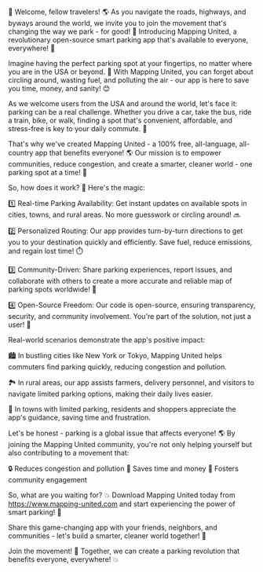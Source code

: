 🚀 Welcome, fellow travelers! 🌎 As you navigate the roads, highways, and byways around the world, we invite you to join the movement that's changing the way we park - for good! 🤩 Introducing Mapping United, a revolutionary open-source smart parking app that's available to everyone, everywhere! 🌟

Imagine having the perfect parking spot at your fingertips, no matter where you are in the USA or beyond. 📍 With Mapping United, you can forget about circling around, wasting fuel, and polluting the air - our app is here to save you time, money, and sanity! 😊

As we welcome users from the USA and around the world, let's face it: parking can be a real challenge. Whether you drive a car, take the bus, ride a train, bike, or walk, finding a spot that's convenient, affordable, and stress-free is key to your daily commute. 📅

That's why we've created Mapping United - a 100% free, all-language, all-country app that benefits everyone! 🌎 Our mission is to empower communities, reduce congestion, and create a smarter, cleaner world - one parking spot at a time! 🌟

So, how does it work? 🤔 Here's the magic:

1️⃣ Real-time Parking Availability: Get instant updates on available spots in cities, towns, and rural areas. No more guesswork or circling around! 🔜

2️⃣ Personalized Routing: Our app provides turn-by-turn directions to get you to your destination quickly and efficiently. Save fuel, reduce emissions, and regain lost time! ⏱️

3️⃣ Community-Driven: Share parking experiences, report issues, and collaborate with others to create a more accurate and reliable map of parking spots worldwide! 💬

4️⃣ Open-Source Freedom: Our code is open-source, ensuring transparency, security, and community involvement. You're part of the solution, not just a user! 🤝

Real-world scenarios demonstrate the app's positive impact:

🏙️ In bustling cities like New York or Tokyo, Mapping United helps commuters find parking quickly, reducing congestion and pollution.

🏞️ In rural areas, our app assists farmers, delivery personnel, and visitors to navigate limited parking options, making their daily lives easier.

🚗 In towns with limited parking, residents and shoppers appreciate the app's guidance, saving time and frustration.

Let's be honest - parking is a global issue that affects everyone! 🌎 By joining the Mapping United community, you're not only helping yourself but also contributing to a movement that:

🔒 Reduces congestion and pollution
💸 Saves time and money
👥 Fosters community engagement

So, what are you waiting for? 💥 Download Mapping United today from https://www.mapping-united.com and start experiencing the power of smart parking! 🚀

Share this game-changing app with your friends, neighbors, and communities - let's build a smarter, cleaner world together! 🌈

Join the movement! 🌊 Together, we can create a parking revolution that benefits everyone, everywhere! 💥